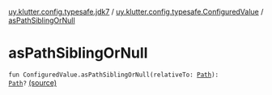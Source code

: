 [uy.klutter.config.typesafe.jdk7](../index.md) / [uy.klutter.config.typesafe.ConfiguredValue](index.md) / [asPathSiblingOrNull](.)


# asPathSiblingOrNull
<code>fun ConfiguredValue.asPathSiblingOrNull(relativeTo: [Path](http://docs.oracle.com/javase/6/docs/api/java/nio/file/Path.html)): [Path](http://docs.oracle.com/javase/6/docs/api/java/nio/file/Path.html)?</code> [(source)](https://github.com/kohesive/klutter/blob/master/config-typesafe-jdk7/src/main/kotlin/uy/klutter/config/typesafe/jdk7/TypesafeConfig_Jdk7_Ext.kt#L14)<br/>

